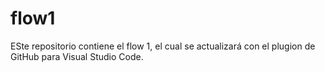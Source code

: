 # flow1
ESte repositorio contiene el flow 1, el cual se actualizará con el plugion de GitHub para Visual Studio Code.
